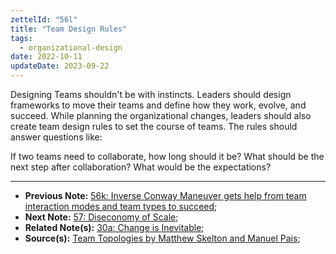 ```yaml
---
zettelId: "56l"
title: "Team Design Rules"
tags:
  - organizational-design
date: 2022-10-11
updateDate: 2023-09-22
---
```


Designing Teams shouldn't be with instincts. Leaders should design frameworks to move their teams and define how they work, evolve, and succeed. While planning the organizational changes, leaders should also create team design rules to set the course of teams. The rules should answer questions like:

If two teams need to collaborate, how long should it be? What should be the next step after collaboration? What would be the expectations?

---

- **Previous Note:** [56k: Inverse Conway Maneuver gets help from team interaction modes and team types to succeed](/notes/56k/);
- **Next Note:** [57: Diseconomy of Scale](/notes/57/);
- **Related Note(s):** [30a: Change is Inevitable](/notes/30a/);
- **Source(s):** [Team Topologies by Matthew Skelton and Manuel Pais](/books/team-topologies-book-review-summary-and-notes/);
